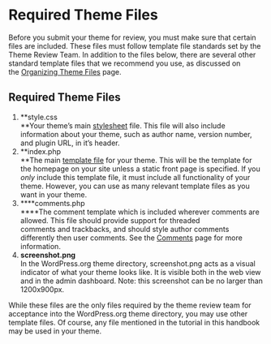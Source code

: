 # Required Theme Files

Before you submit your theme for review, you must make sure that certain files are included. These files must follow template file standards set by the Theme Review Team. In addition to the files below, there are several other standard template files that we recommend you use, as discussed on the [Organizing Theme Files](https://developer.wordpress.org/themes/basics/organizing-theme-files/) page.

## Required Theme Files

1.  **style.css  
    **Your theme’s main [stylesheet](https://developer.wordpress.org/themes/basics/including-css-javascript/) file. This file will also include information about your theme, such as author name, version number, and plugin URL, in it’s header.
2.  **index.php  
    **The main [template file](https://developer.wordpress.org/themes/basics/page-templates/) for your theme. This will be the template for the homepage on your site unless a static front page is specified. If you *only* include this template file, it must include all functionality of your theme. However, you can use as many relevant template files as you want in your theme.
3.  ****comments.php  
    ****The comment template which is included wherever comments are allowed. This file should provide support for threaded comments and trackbacks, and should style author comments differently then user comments. See the [Comments](https://developer.wordpress.org/themes/functionality/comments/) page for more information.
4.  **screenshot.png**  
    In the WordPress.org theme directory, screenshot.png acts as a visual indicator of what your theme looks like. It is visible both in the web view and in the admin dashboard. Note: this screenshot can be no larger than 1200x900px.

While these files are the only files required by the theme review team for acceptance into the WordPress.org theme directory, you may use other template files. Of course, any file mentioned in the tutorial in this handbook may be used in your theme.
